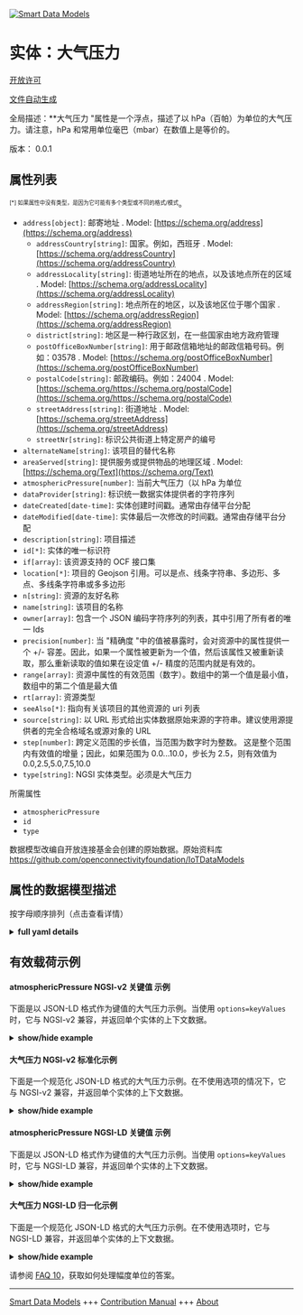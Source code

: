 <!-- 10-Header -->  
[![Smart Data Models](https://smartdatamodels.org/wp-content/uploads/2022/01/SmartDataModels_logo.png "Logo")](https://smartdatamodels.org)  
实体：大气压力  
=======<!-- /10-Header -->  
<!-- 15-License -->  
[开放许可](https://github.com/smart-data-models//dataModel.OCF/blob/master/atmosphericPressure/LICENSE.md)  
[文件自动生成](https://docs.google.com/presentation/d/e/2PACX-1vTs-Ng5dIAwkg91oTTUdt8ua7woBXhPnwavZ0FxgR8BsAI_Ek3C5q97Nd94HS8KhP-r_quD4H0fgyt3/pub?start=false&loop=false&delayms=3000#slide=id.gb715ace035_0_60)  
<!-- /15-License -->  
<!-- 20-Description -->  
全局描述：**大气压力 "属性是一个浮点，描述了以 hPa（百帕）为单位的大气压力。请注意，hPa 和常用单位毫巴（mbar）在数值上是等价的。  
版本： 0.0.1  
<!-- /20-Description -->  
<!-- 30-PropertiesList -->  

## 属性列表  

<sup><sub>[*] 如果属性中没有类型，是因为它可能有多个类型或不同的格式/模式</sub></sup>。  
- `address[object]`: 邮寄地址  . Model: [https://schema.org/address](https://schema.org/address)	- `addressCountry[string]`: 国家。例如，西班牙  . Model: [https://schema.org/addressCountry](https://schema.org/addressCountry)  
	- `addressLocality[string]`: 街道地址所在的地点，以及该地点所在的区域  . Model: [https://schema.org/addressLocality](https://schema.org/addressLocality)  
	- `addressRegion[string]`: 地点所在的地区，以及该地区位于哪个国家  . Model: [https://schema.org/addressRegion](https://schema.org/addressRegion)  
	- `district[string]`: 地区是一种行政区划，在一些国家由地方政府管理    
	- `postOfficeBoxNumber[string]`: 用于邮政信箱地址的邮政信箱号码。例如：03578  . Model: [https://schema.org/postOfficeBoxNumber](https://schema.org/postOfficeBoxNumber)  
	- `postalCode[string]`: 邮政编码。例如：24004  . Model: [https://schema.org/https://schema.org/postalCode](https://schema.org/https://schema.org/postalCode)  
	- `streetAddress[string]`: 街道地址  . Model: [https://schema.org/streetAddress](https://schema.org/streetAddress)  
	- `streetNr[string]`: 标识公共街道上特定房产的编号    
- `alternateName[string]`: 该项目的替代名称  - `areaServed[string]`: 提供服务或提供物品的地理区域  . Model: [https://schema.org/Text](https://schema.org/Text)- `atmosphericPressure[number]`: 当前大气压力（以 hPa 为单位  - `dataProvider[string]`: 标识统一数据实体提供者的字符序列  - `dateCreated[date-time]`: 实体创建时间戳。通常由存储平台分配  - `dateModified[date-time]`: 实体最后一次修改的时间戳。通常由存储平台分配  - `description[string]`: 项目描述  - `id[*]`: 实体的唯一标识符  - `if[array]`: 该资源支持的 OCF 接口集  - `location[*]`: 项目的 Geojson 引用。可以是点、线条字符串、多边形、多点、多线条字符串或多多边形  - `n[string]`: 资源的友好名称  - `name[string]`: 该项目的名称  - `owner[array]`: 包含一个 JSON 编码字符序列的列表，其中引用了所有者的唯一 Ids  - `precision[number]`: 当 "精确度 "中的值被暴露时，会对资源中的属性提供一个 +/- 容差。因此，如果一个属性被更新为一个值，然后该属性又被重新读取，那么重新读取的值如果在设定值 +/- 精度的范围内就是有效的。  - `range[array]`: 资源中属性的有效范围（数字）。数组中的第一个值是最小值，数组中的第二个值是最大值  - `rt[array]`: 资源类型  - `seeAlso[*]`: 指向有关该项目的其他资源的 uri 列表  - `source[string]`: 以 URL 形式给出实体数据原始来源的字符串。建议使用源提供者的完全合格域名或源对象的 URL  - `step[number]`: 跨定义范围的步长值，当范围为数字时为整数。  这是整个范围内有效值的增量；因此，如果范围为 0.0...10.0，步长为 2.5，则有效值为 0.0,2.5,5.0,7.5,10.0  - `type[string]`: NGSI 实体类型。必须是大气压力  <!-- /30-PropertiesList -->  
<!-- 35-RequiredProperties -->  
所需属性  
- `atmosphericPressure`  - `id`  - `type`  <!-- /35-RequiredProperties -->  
<!-- 40-RequiredProperties -->  
数据模型改编自开放连接基金会创建的原始数据。原始资料库 https://github.com/openconnectivityfoundation/IoTDataModels  
<!-- /40-RequiredProperties -->  
<!-- 50-DataModelHeader -->  
## 属性的数据模型描述  
按字母顺序排列（点击查看详情）  
<!-- /50-DataModelHeader -->  
<!-- 60-ModelYaml -->  
<details><summary><strong>full yaml details</strong></summary>    
```yaml  
atmosphericPressure:    
  description: This Resource provides a measurement of Mean Sea Level Pressure experienced at the measuring point expressed in millibars.The Property 'atmosphericPressure' is a float which describes the atmospheric pressure in hPa (hectoPascals).Note that hPa and the also commonly used unit of millibars (mbar) are numerically equivalent.    
  properties:    
    address:    
      description: The mailing address    
      properties:    
        addressCountry:    
          description: 'The country. For example, Spain'    
          type: string    
          x-ngsi:    
            model: https://schema.org/addressCountry    
            type: Property    
        addressLocality:    
          description: 'The locality in which the street address is, and which is in the region'    
          type: string    
          x-ngsi:    
            model: https://schema.org/addressLocality    
            type: Property    
        addressRegion:    
          description: 'The region in which the locality is, and which is in the country'    
          type: string    
          x-ngsi:    
            model: https://schema.org/addressRegion    
            type: Property    
        district:    
          description: 'A district is a type of administrative division that, in some countries, is managed by the local government'    
          type: string    
          x-ngsi:    
            type: Property    
        postOfficeBoxNumber:    
          description: 'The post office box number for PO box addresses. For example, 03578'    
          type: string    
          x-ngsi:    
            model: https://schema.org/postOfficeBoxNumber    
            type: Property    
        postalCode:    
          description: 'The postal code. For example, 24004'    
          type: string    
          x-ngsi:    
            model: https://schema.org/https://schema.org/postalCode    
            type: Property    
        streetAddress:    
          description: The street address    
          type: string    
          x-ngsi:    
            model: https://schema.org/streetAddress    
            type: Property    
        streetNr:    
          description: Number identifying a specific property on a public street    
          type: string    
          x-ngsi:    
            type: Property    
      type: object    
      x-ngsi:    
        model: https://schema.org/address    
        type: Property    
    alternateName:    
      description: An alternative name for this item    
      type: string    
      x-ngsi:    
        type: Property    
    areaServed:    
      description: The geographic area where a service or offered item is provided    
      type: string    
      x-ngsi:    
        model: https://schema.org/Text    
        type: Property    
    atmosphericPressure:    
      description: The current atmospheric pressure in hPa    
      readOnly: true    
      type: number    
      x-ngsi:    
        type: Property    
    dataProvider:    
      description: A sequence of characters identifying the provider of the harmonised data entity    
      type: string    
      x-ngsi:    
        type: Property    
    dateCreated:    
      description: Entity creation timestamp. This will usually be allocated by the storage platform    
      format: date-time    
      type: string    
      x-ngsi:    
        type: Property    
    dateModified:    
      description: Timestamp of the last modification of the entity. This will usually be allocated by the storage platform    
      format: date-time    
      type: string    
      x-ngsi:    
        type: Property    
    description:    
      description: A description of this item    
      type: string    
      x-ngsi:    
        type: Property    
    id:    
      anyOf:    
        - description: Identifier format of any NGSI entity    
          maxLength: 256    
          minLength: 1    
          pattern: ^[\w\-\.\{\}\$\+\*\[\]`|~^@!,:\\]+$    
          type: string    
          x-ngsi:    
            type: Property    
        - description: Identifier format of any NGSI entity    
          format: uri    
          type: string    
          x-ngsi:    
            type: Property    
      description: Unique identifier of the entity    
      x-ngsi:    
        type: Property    
    if:    
      description: The OCF Interface set supported by this Resource    
      items:    
        enum:    
          - oic.if.s    
          - oic.if.baseline    
        type: string    
      minItems: 2    
      readOnly: true    
      type: array    
      uniqueItems: true    
      x-ngsi:    
        type: Property    
    location:    
      description: 'Geojson reference to the item. It can be Point, LineString, Polygon, MultiPoint, MultiLineString or MultiPolygon'    
      oneOf:    
        - description: Geojson reference to the item. Point    
          properties:    
            bbox:    
              items:    
                type: number    
              minItems: 4    
              type: array    
            coordinates:    
              items:    
                type: number    
              minItems: 2    
              type: array    
            type:    
              enum:    
                - Point    
              type: string    
          required:    
            - type    
            - coordinates    
          title: GeoJSON Point    
          type: object    
          x-ngsi:    
            type: GeoProperty    
        - description: Geojson reference to the item. LineString    
          properties:    
            bbox:    
              items:    
                type: number    
              minItems: 4    
              type: array    
            coordinates:    
              items:    
                items:    
                  type: number    
                minItems: 2    
                type: array    
              minItems: 2    
              type: array    
            type:    
              enum:    
                - LineString    
              type: string    
          required:    
            - type    
            - coordinates    
          title: GeoJSON LineString    
          type: object    
          x-ngsi:    
            type: GeoProperty    
        - description: Geojson reference to the item. Polygon    
          properties:    
            bbox:    
              items:    
                type: number    
              minItems: 4    
              type: array    
            coordinates:    
              items:    
                items:    
                  items:    
                    type: number    
                  minItems: 2    
                  type: array    
                minItems: 4    
                type: array    
              type: array    
            type:    
              enum:    
                - Polygon    
              type: string    
          required:    
            - type    
            - coordinates    
          title: GeoJSON Polygon    
          type: object    
          x-ngsi:    
            type: GeoProperty    
        - description: Geojson reference to the item. MultiPoint    
          properties:    
            bbox:    
              items:    
                type: number    
              minItems: 4    
              type: array    
            coordinates:    
              items:    
                items:    
                  type: number    
                minItems: 2    
                type: array    
              type: array    
            type:    
              enum:    
                - MultiPoint    
              type: string    
          required:    
            - type    
            - coordinates    
          title: GeoJSON MultiPoint    
          type: object    
          x-ngsi:    
            type: GeoProperty    
        - description: Geojson reference to the item. MultiLineString    
          properties:    
            bbox:    
              items:    
                type: number    
              minItems: 4    
              type: array    
            coordinates:    
              items:    
                items:    
                  items:    
                    type: number    
                  minItems: 2    
                  type: array    
                minItems: 2    
                type: array    
              type: array    
            type:    
              enum:    
                - MultiLineString    
              type: string    
          required:    
            - type    
            - coordinates    
          title: GeoJSON MultiLineString    
          type: object    
          x-ngsi:    
            type: GeoProperty    
        - description: Geojson reference to the item. MultiLineString    
          properties:    
            bbox:    
              items:    
                type: number    
              minItems: 4    
              type: array    
            coordinates:    
              items:    
                items:    
                  items:    
                    items:    
                      type: number    
                    minItems: 2    
                    type: array    
                  minItems: 4    
                  type: array    
                type: array    
              type: array    
            type:    
              enum:    
                - MultiPolygon    
              type: string    
          required:    
            - type    
            - coordinates    
          title: GeoJSON MultiPolygon    
          type: object    
          x-ngsi:    
            type: GeoProperty    
      x-ngsi:    
        type: GeoProperty    
    n:    
      description: Friendly name of the Resource    
      maxLength: 64    
      readOnly: true    
      type: string    
      x-ngsi:    
        type: Property    
    name:    
      description: The name of this item    
      type: string    
      x-ngsi:    
        type: Property    
    owner:    
      description: A List containing a JSON encoded sequence of characters referencing the unique Ids of the owner(s)    
      items:    
        anyOf:    
          - description: Identifier format of any NGSI entity    
            maxLength: 256    
            minLength: 1    
            pattern: ^[\w\-\.\{\}\$\+\*\[\]`|~^@!,:\\]+$    
            type: string    
            x-ngsi:    
              type: Property    
          - description: Identifier format of any NGSI entity    
            format: uri    
            type: string    
            x-ngsi:    
              type: Property    
        description: Unique identifier of the entity    
        x-ngsi:    
          type: Property    
      type: array    
      x-ngsi:    
        type: Property    
    precision:    
      description: 'When exposed the value in ''precision'' provides a +/- tolerance against the Properties in the Resource. Thus if a Property is UPDATED to a value and that Property then RETRIEVED, the RETRIEVED value is valid if in the range of the set value +/- precision'    
      readOnly: true    
      type: number    
      x-ngsi:    
        type: Property    
    range:    
      description: 'The valid range for the Property in the Resource as a number. The first value in the array is the minimum value, the second value in the array is the maximum value'    
      items:    
        type: number    
      maxItems: 2    
      minItems: 2    
      readOnly: true    
      type: array    
      x-ngsi:    
        type: Property    
    rt:    
      description: The Resource Type    
      items:    
        enum:    
          - oic.r.sensor.atmosphericpressure    
        maxLength: 64    
        type: string    
      minItems: 1    
      readOnly: true    
      type: array    
      uniqueItems: true    
      x-ngsi:    
        type: Property    
    seeAlso:    
      description: list of uri pointing to additional resources about the item    
      oneOf:    
        - items:    
            format: uri    
            type: string    
          minItems: 1    
          type: array    
        - format: uri    
          type: string    
      x-ngsi:    
        type: Property    
    source:    
      description: 'A sequence of characters giving the original source of the entity data as a URL. Recommended to be the fully qualified domain name of the source provider, or the URL to the source object'    
      type: string    
      x-ngsi:    
        type: Property    
    step:    
      description: 'Step value across the defined range an integer when the range is a number.  This is the increment for valid values across the range; so if range is 0.0..10.0 and step is 2.5 then valid values are 0.0,2.5,5.0,7.5,10.0'    
      readOnly: true    
      type: number    
      x-ngsi:    
        type: Property    
    type:    
      description: NGSI entity type. It has to be atmosphericPressure    
      enum:    
        - atmosphericPressure    
      type: string    
      x-ngsi:    
        type: Property    
  required:    
    - atmosphericPressure    
    - id    
    - type    
  type: object    
  x-derived-from: https://raw.githubusercontent.com/openconnectivityfoundation/IoTDataModels/master/AtmosphericPressureResURI.swagger.json    
  x-disclaimer: 'Redistribution and use in source and binary forms, with or without modification, are permitted  provided that the license conditions are met. Copyleft (c) 2022 Contributors to Smart Data Models Program'    
  x-license-url: https://github.com/smart-data-models/dataModel.OCF/blob/master/atmosphericPressure/LICENSE.md    
  x-model-schema: https://smart-data-models.github.io/dataModel.OCF/atmosphericPressure/schema.json    
  x-model-tags: OCF    
  x-version: 0.0.1    
```  
</details>    
<!-- /60-ModelYaml -->  
<!-- 70-MiddleNotes -->  
<!-- /70-MiddleNotes -->  
<!-- 80-Examples -->  
## 有效载荷示例  
#### atmosphericPressure NGSI-v2 关键值 示例  
下面是以 JSON-LD 格式作为键值的大气压力示例。当使用 `options=keyValues` 时，它与 NGSI-v2 兼容，并返回单个实体的上下文数据。  
<details><summary><strong>show/hide example</strong></summary>    
```json  
{  
    "id": "urn:ngsi-ld:atmosphericPressure:id:HZZV:82467762",  
    "dateCreated": "1997-08-06T08:52:44Z",  
    "dateModified": "1996-11-11T23:42:34Z",  
    "source": "Strategy some state thus most pretty. Dog crime bag wrong during. Action feeling see they mission science success position.",  
    "name": "West sell meet artist window within bring protect. Such team contain. Fill support suddenly who.",  
    "alternateName": "Artist wind realize. Matter ahead close general. Through likely some continue lead.",  
    "description": "Wall she enough step theory. Good arriv",  
    "dataProvider": "Through join discussion near admit must other. Attack yard on figure either. Of begin international some.",  
    "owner": [  
        "urn:ngsi-ld:atmosphericPressure:items:AKQX:40798143",  
        "urn:ngsi-ld:atmosphericPressure:items:IICX:50031645"  
    ],  
    "seeAlso": [  
        "urn:ngsi-ld:atmosphericPressure:items:AERV:66370194"  
    ],  
    "location": {  
        "type": "Point",  
        "coordinates": [  
            -85.9629705,  
            -58.365214  
        ]  
    },  
    "address": {  
        "streetAddress": "Along chair evidence early. Effect marriage ch",  
        "addressLocality": "Sam",  
        "addressRegion": "Thank sit agree manager PM customer. Evidence exist thus office individual one collection base.",  
        "addressCountry": "Fact mention hundred property choose involve small. Term throw then whether home compare. Store assume art long fast table. Yet help pretty campaign.",  
        "postalCode": "Agree exactly far coach. Teacher include really positive long game pla",  
        "postOfficeBoxNumber": "Former lose part model reflect apply final all. Task yes rise teach reason history hard.",  
        "streetNr": "In could mean well. Democratic media place far let ",  
        "district": "Federal name for baby senior. Perform authority black financial allow care direction "  
    },  
    "areaServed": "Throw whose will whose never stop development agreement.",  
    "rt": [  
        "oic.r.sensor.atmosphericpressure"  
    ],  
    "atmosphericPressure": 706.0,  
    "n": "Care avoid inside account protect spend couple. Read",  
    "precision": 370.9,  
    "range": [  
        767.4,  
        71.3  
    ],  
    "step": 371.2,  
    "if": [  
        "oic.if.baseline",  
        "oic.if.s"  
    ],  
    "type": "atmosphericPressure"  
}  
```  
</details>  
#### 大气压力 NGSI-v2 标准化示例  
下面是一个规范化 JSON-LD 格式的大气压力示例。在不使用选项的情况下，它与 NGSI-v2 兼容，并返回单个实体的上下文数据。  
<details><summary><strong>show/hide example</strong></summary>    
```json  
{  
    "id": "urn:ngsi-ld:atmosphericPressure:id:HZZV:82467762",  
    "dateCreated": {  
        "type": "DateTime",  
        "value": "1997-08-06T08:52:44Z"  
    },  
    "dateModified": {  
        "type": "DateTime",  
        "value": "1996-11-11T23:42:34Z"  
    },  
    "source": {  
        "type": "Text",  
        "value": "Strategy some state thus most pretty. Dog crime bag wrong during. Action feeling see they mission science success position."  
    },  
    "name": {  
        "type": "Text",  
        "value": "West sell meet artist window within bring protect. Such team contain. Fill support suddenly who."  
    },  
    "alternateName": {  
        "type": "Text",  
        "value": "Artist wind realize. Matter ahead close general. Through likely some continue lead."  
    },  
    "description": {  
        "type": "Text",  
        "value": "Wall she enough step theory. Good arriv"  
    },  
    "dataProvider": {  
        "type": "Text",  
        "value": "Through join discussion near admit must other. Attack yard on figure either. Of begin international some."  
    },  
    "owner": {  
        "type": "StructuredValue",  
        "value": [  
            "urn:ngsi-ld:atmosphericPressure:items:AKQX:40798143",  
            "urn:ngsi-ld:atmosphericPressure:items:IICX:50031645"  
        ]  
    },  
    "seeAlso": {  
        "type": "StructuredValue",  
        "value": [  
            "urn:ngsi-ld:atmosphericPressure:items:AERV:66370194"  
        ]  
    },  
    "location": {  
        "type": "geo:json",  
        "value": {  
            "type": "Point",  
            "coordinates": [  
                -85.9629705,  
                -58.365214  
            ]  
        }  
    },  
    "address": {  
        "type": "StructuredValue",  
        "value": {  
            "streetAddress": "Along chair evidence early. Effect marriage ch",  
            "addressLocality": "Sam",  
            "addressRegion": "Thank sit agree manager PM customer. Evidence exist thus office individual one collection base.",  
            "addressCountry": "Fact mention hundred property choose involve small. Term throw then whether home compare. Store assume art long fast table. Yet help pretty campaign.",  
            "postalCode": "Agree exactly far coach. Teacher include really positive long game pla",  
            "postOfficeBoxNumber": "Former lose part model reflect apply final all. Task yes rise teach reason history hard.",  
            "streetNr": "In could mean well. Democratic media place far let ",  
            "district": "Federal name for baby senior. Perform authority black financial allow care direction "  
        }  
    },  
    "areaServed": {  
        "type": "Text",  
        "value": "Throw whose will whose never stop development agreement."  
    },  
    "rt": {  
        "type": "StructuredValue",  
        "value": [  
            "oic.r.sensor.atmosphericpressure"  
        ]  
    },  
    "atmosphericPressure": {  
        "type": "Number",  
        "value": 706.0  
    },  
    "n": {  
        "type": "Text",  
        "value": "Care avoid inside account protect spend couple. Read"  
    },  
    "precision": {  
        "type": "Number",  
        "value": 370.9  
    },  
    "range": {  
        "type": "StructuredValue",  
        "value": [  
            767.4,  
            71.3  
        ]  
    },  
    "step": {  
        "type": "Number",  
        "value": 371.2  
    },  
    "if": {  
        "type": "StructuredValue",  
        "value": [  
            "oic.if.baseline",  
            "oic.if.s"  
        ]  
    },  
    "type": "atmosphericPressure"  
}  
```  
</details>  
#### atmosphericPressure NGSI-LD 关键值 示例  
下面是以 JSON-LD 格式作为键值的大气压力示例。当使用 `options=keyValues` 时，它与 NGSI-LD 兼容，并返回单个实体的上下文数据。  
<details><summary><strong>show/hide example</strong></summary>    
```json  
{  
    "id": "urn:ngsi-ld:atmosphericPressure:id:HZZV:82467762",  
    "dateCreated": "1997-08-06T08:52:44Z",  
    "dateModified": "1996-11-11T23:42:34Z",  
    "source": "Strategy some state thus most pretty. Dog crime bag wrong during. Action feeling see they mission science success position.",  
    "name": "West sell meet artist window within bring protect. Such team contain. Fill support suddenly who.",  
    "alternateName": "Artist wind realize. Matter ahead close general. Through likely some continue lead.",  
    "description": "Wall she enough step theory. Good arriv",  
    "dataProvider": "Through join discussion near admit must other. Attack yard on figure either. Of begin international some.",  
    "owner": [  
        "urn:ngsi-ld:atmosphericPressure:items:AKQX:40798143",  
        "urn:ngsi-ld:atmosphericPressure:items:IICX:50031645"  
    ],  
    "seeAlso": [  
        "urn:ngsi-ld:atmosphericPressure:items:AERV:66370194"  
    ],  
    "location": {  
        "type": "Point",  
        "coordinates": [  
            -85.9629705,  
            -58.365214  
        ]  
    },  
    "address": {  
        "streetAddress": "Along chair evidence early. Effect marriage ch",  
        "addressLocality": "Sam",  
        "addressRegion": "Thank sit agree manager PM customer. Evidence exist thus office individual one collection base.",  
        "addressCountry": "Fact mention hundred property choose involve small. Term throw then whether home compare. Store assume art long fast table. Yet help pretty campaign.",  
        "postalCode": "Agree exactly far coach. Teacher include really positive long game pla",  
        "postOfficeBoxNumber": "Former lose part model reflect apply final all. Task yes rise teach reason history hard.",  
        "streetNr": "In could mean well. Democratic media place far let ",  
        "district": "Federal name for baby senior. Perform authority black financial allow care direction "  
    },  
    "areaServed": "Throw whose will whose never stop development agreement.",  
    "rt": [  
        "oic.r.sensor.atmosphericpressure"  
    ],  
    "atmosphericPressure": 706.0,  
    "n": "Care avoid inside account protect spend couple. Read",  
    "precision": 370.9,  
    "range": [  
        767.4,  
        71.3  
    ],  
    "step": 371.2,  
    "if": [  
        "oic.if.baseline",  
        "oic.if.s"  
    ],  
    "type": "atmosphericPressure",  
    "@context": [  
        "https://smartdatamodels.org/context.jsonld"  
    ]  
}  
```  
</details>  
#### 大气压力 NGSI-LD 归一化示例  
下面是一个规范化 JSON-LD 格式的大气压力示例。在不使用选项时，它与 NGSI-LD 兼容，并返回单个实体的上下文数据。  
<details><summary><strong>show/hide example</strong></summary>    
```json  
{  
    "id": "urn:ngsi-ld:atmosphericPressure:id:HZZV:82467762",  
    "dateCreated": {  
        "type": "Property",  
        "value": {  
            "@type": "DateTime",  
            "@value": "1997-08-06T08:52:44Z"  
        }  
    },  
    "dateModified": {  
        "type": "Property",  
        "value": {  
            "@type": "DateTime",  
            "@value": "1996-11-11T23:42:34Z"  
        }  
    },  
    "source": {  
        "type": "Property",  
        "value": "Strategy some state thus most pretty. Dog crime bag wrong during. Action feeling see they mission science success position."  
    },  
    "name": {  
        "type": "Property",  
        "value": "West sell meet artist window within bring protect. Such team contain. Fill support suddenly who."  
    },  
    "alternateName": {  
        "type": "Property",  
        "value": "Artist wind realize. Matter ahead close general. Through likely some continue lead."  
    },  
    "description": {  
        "type": "Property",  
        "value": "Wall she enough step theory. Good arriv"  
    },  
    "dataProvider": {  
        "type": "Property",  
        "value": "Through join discussion near admit must other. Attack yard on figure either. Of begin international some."  
    },  
    "owner": {  
        "type": "Property",  
        "value": [  
            "urn:ngsi-ld:atmosphericPressure:items:AKQX:40798143",  
            "urn:ngsi-ld:atmosphericPressure:items:IICX:50031645"  
        ]  
    },  
    "seeAlso": {  
        "type": "Property",  
        "value": [  
            "urn:ngsi-ld:atmosphericPressure:items:AERV:66370194"  
        ]  
    },  
    "location": {  
        "type": "GeoProperty",  
        "value": {  
            "type": "Point",  
            "coordinates": [  
                -85.9629705,  
                -58.365214  
            ]  
        }  
    },  
    "address": {  
        "type": "Property",  
        "value": {  
            "streetAddress": "Along chair evidence early. Effect marriage ch",  
            "addressLocality": "Sam",  
            "addressRegion": "Thank sit agree manager PM customer. Evidence exist thus office individual one collection base.",  
            "addressCountry": "Fact mention hundred property choose involve small. Term throw then whether home compare. Store assume art long fast table. Yet help pretty campaign.",  
            "postalCode": "Agree exactly far coach. Teacher include really positive long game pla",  
            "postOfficeBoxNumber": "Former lose part model reflect apply final all. Task yes rise teach reason history hard.",  
            "streetNr": "In could mean well. Democratic media place far let ",  
            "district": "Federal name for baby senior. Perform authority black financial allow care direction "  
        }  
    },  
    "areaServed": {  
        "type": "Property",  
        "value": "Throw whose will whose never stop development agreement."  
    },  
    "rt": {  
        "type": "Property",  
        "value": [  
            "oic.r.sensor.atmosphericpressure"  
        ]  
    },  
    "atmosphericPressure": {  
        "type": "Property",  
        "value": 706.0  
    },  
    "n": {  
        "type": "Property",  
        "value": "Care avoid inside account protect spend couple. Read"  
    },  
    "precision": {  
        "type": "Property",  
        "value": 370.9  
    },  
    "range": {  
        "type": "Property",  
        "value": [  
            767.4,  
            71.3  
        ]  
    },  
    "step": {  
        "type": "Property",  
        "value": 371.2  
    },  
    "if": {  
        "type": "Property",  
        "value": [  
            "oic.if.baseline",  
            "oic.if.s"  
        ]  
    },  
    "type": "atmosphericPressure",  
    "@context": [  
        "https://smartdatamodels.org/context.jsonld"  
    ]  
}  
```  
</details><!-- /80-Examples -->  
<!-- 90-FooterNotes -->  
<!-- /90-FooterNotes -->  
<!-- 95-Units -->  
请参阅 [FAQ 10](https://smartdatamodels.org/index.php/faqs/)，获取如何处理幅度单位的答案。  
<!-- /95-Units -->  
<!-- 97-LastFooter -->  
---  
[Smart Data Models](https://smartdatamodels.org) +++ [Contribution Manual](https://bit.ly/contribution_manual) +++ [About](https://bit.ly/Introduction_SDM)<!-- /97-LastFooter -->  
